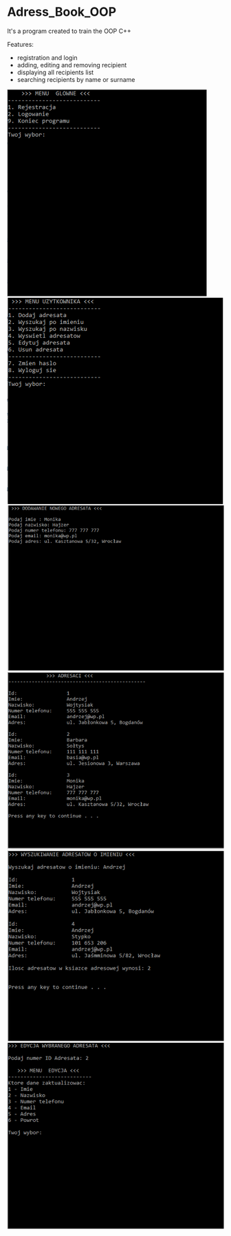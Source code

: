 # Adress_Book_OOP
It's a program created to train the OOP C++

Features:
-  registration and login
-  adding, editing and removing recipient
-  displaying all recipients list
-  searching recipients by name or surname


![Main menu](images/1.png)
![User menu](images/2.png)
![Add new recipient](images/3.png)
![All recipients list](images/4.png)
![Recipient search](images/5.png)
![Recipient edit](images/6.png)
